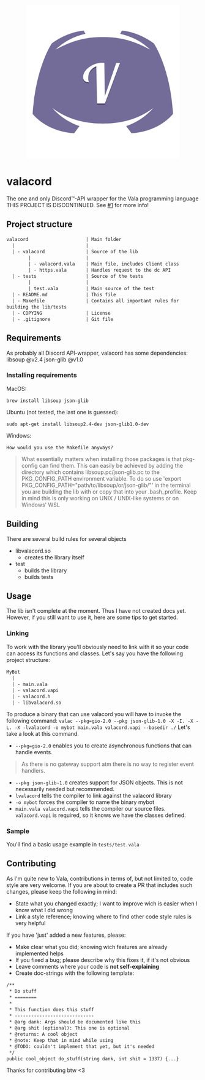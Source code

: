 <div align="center"><img src="https://github.com/G3bE/valacord/raw/master/resources/valacord.png" width="400px" /></div>

# valacord
The one and only Discord™-API wrapper for the Vala programming language <br>
THIS PROJECT IS DISCONTINUED. See [#1](https://github.com/G3bE/valacord/issues/1) for more info!

## Project structure
```
valacord                     | Main folder
  |                          |
  | - valacord               | Source of the lib
        |                    |
        | - valacord.vala    | Main file, includes Client class
        | - https.vala       | Handles request to the dc API
  | - tests                  | Source of the tests
        |                    |
        | test.vala          | Main source of the test
  | - README.md              | This file
  | - Makefile               | Contains all important rules for building the lib/tests
  | - COPYING                | License
  | - .gitignore             | Git file
```
## Requirements
As probably all Discord API-wrapper, valacord has some dependencies:
libsoup @v2.4
json-glib @v1.0

### Installing requirements
MacOS:
```
brew install libsoup json-glib
```

Ubuntu (not tested, the last one is guessed):
```
sudo apt-get install libsoup2.4-dev json-glib1.0-dev
```

Windows:
```
How would you use the Makefile anyways?
```
> What essentially matters when installing those packages is that pkg-config can find them. This can easily be achieved by adding the directory which contains libsoup.pc/json-glib.pc to the PKG_CONFIG_PATH environment variable. 
> To do so use 'export PKG_CONFIG_PATH="path/to/libsoup/or/json-glib/"' in the terminal you are building the lib with or copy that into your .bash_profile.
> Keep in mind this is only working on UNIX / UNIX-like systems or on Windows' WSL

## Building
There are several build rules for several objects
- libvalacord.so
  - creates the library itself
- test
  - builds the library
  - builds tests

## Usage
The lib isn't complete at the moment. Thus I have not created docs yet. However, if you still want to use it, here are some tips to get started.
### Linking
To work with the library you'll obviously need to link with it so your code can access its functions and classes. Let's say you have the following project structure:
```
MyBot
  |
  | - main.vala
  | - valacord.vapi
  | - valacord.h
  | - libvalacord.so
```
To produce a binary that can use valacord you will have to invoke the following command:
`valac --pkg=gio-2.0 --pkg json-glib-1.0 -X -I. -X -L. -X -lvalacord -o mybot main.vala valacord.vapi --basedir ./`
Let's take a look at this command.
- `--pkg=gio-2.0` enables you to create asynchronous functions that can handle events.
> As there is no gateway support atm there is no way to register event handlers.

- `--pkg json-glib-1.0` creates support for JSON objects. This is not necessarily needed but recommended.
- `lvalacord` tells the compiler to link against the valacord library
- `-o mybot` forces the compiler to name the binary mybot
- `main.vala valacord.vapi` tells the compiler our source files. `valacord.vapi` is required, so it knows we have the classes defined.
### Sample
You'll find a basic usage example in `tests/test.vala`

## Contributing
As I'm quite new to Vala, contributions in terms of, but not limited to, code style are very welcome. If you are about to create
a PR that includes such changes, please keep the following in mind:
- State what you changed exactly; I want to improve wich is easier when I know what I did wrong
- Link a style reference; knowing where to find other code style rules is very helpful

If you have 'just' added a new features, please:
- Make clear what you did; knowing wich features are already implemented helps
- If you fixed a bug; please describe why this fixes it, if it's not obvious
- Leave comments where your code is **not self-explaining**
- Create doc-strings with the following template:
```
/**
 * Do stuff
 * ========
 * 
 * This function does this stuff
 * -----------------------------
 * @arg dank: Args should be documented like this
 * @arg shit (optional): This one is optional
 * @returns: A cool object
 * @note: Keep that in mind while using
 * @TODO: couldn't implement that yet, but it's needed
 */
public cool_object do_stuff(string dank, int shit = 1337) {...}
```
Thanks for contributing btw <3
